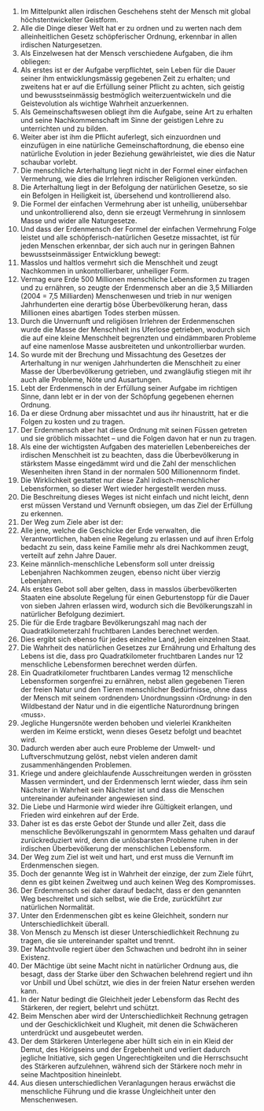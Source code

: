 1. Im Mittelpunkt allen irdischen Geschehens steht der Mensch mit global höchstentwickelter Geistform.
2. Alle die Dinge dieser Welt hat er zu ordnen und zu werten nach dem alleinheitlichen Gesetz schöpferischer Ordnung, erkennbar in allen irdischen Naturgesetzen.
3. Als Einzelwesen hat der Mensch verschiedene Aufgaben, die ihm obliegen:
4. Als erstes ist er der Aufgabe verpflichtet, sein Leben für die Dauer seiner ihm entwicklungsmässig gegebenen Zeit zu erhalten; und zweitens hat er auf die Erfüllung seiner Pflicht zu achten, sich geistig und bewusstseinmässig bestmöglich weiterzuentwickeln und die Geistevolution als wichtige Wahrheit anzuerkennen.
5. Als Gemeinschaftswesen obliegt ihm die Aufgabe, seine Art zu erhalten und seine Nachkommenschaft im Sinne der geistigen Lehre zu unterrichten und zu bilden.
6. Weiter aber ist ihm die Pflicht auferlegt, sich einzuordnen und einzufügen in eine natürliche Gemeinschaftordnung, die ebenso eine natürliche Evolution in jeder Beziehung gewährleistet, wie dies die Natur schaubar vorlebt.
7. Die menschliche Arterhaltung liegt nicht in der Formel einer einfachen Vermehrung, wie dies die Irrlehren irdischer Religionen verkünden.
8. Die Arterhaltung liegt in der Befolgung der natürlichen Gesetze, so sie ein Befolgen in Heiligkeit ist, übersehend und kontrollierend also.
9. Die Formel der einfachen Vermehrung aber ist unheilig, unübersehbar und unkontrollierend also, denn sie erzeugt Vermehrung in sinnlosem Masse und wider alle Naturgesetze.
10. Und dass der Erdenmensch der Formel der einfachen Vermehrung Folge leistet und alle schöpferisch-natürlichen Gesetze missachtet, ist für jeden Menschen erkennbar, der sich auch nur in geringen Bahnen bewusstseinmässiger Entwicklung bewegt:
11. Masslos und haltlos vermehrt sich die Menschheit und zeugt Nachkommen in unkontrollierbarer, unheiliger Form.
12. Vermag eure Erde 500 Millionen menschliche Lebensformen zu tragen und zu ernähren, so zeugte der Erdenmensch aber an die 3,5 Milliarden (2004 = 7,5 Milliarden) Menschenwesen und trieb in nur wenigen Jahrhunderten eine derartig böse Überbevölkerung heran, dass Millionen eines abartigen Todes sterben müssen.
13. Durch die Unvernunft und religiösen Irrlehren der Erdenmenschen wurde die Masse der Menschheit ins Uferlose getrieben, wodurch sich die auf eine kleine Menschheit begrenzten und eindämmbaren Probleme auf eine namenlose Masse ausbreiteten und unkontrollierbar wurden.
14. So wurde mit der Brechung und Missachtung des Gesetzes der Arterhaltung in nur wenigen Jahrhunderten die Menschheit zu einer Masse der Überbevölkerung getrieben, und zwangläufig stiegen mit ihr auch alle Probleme, Nöte und Ausartungen.
15. Lebt der Erdenmensch in der Erfüllung seiner Aufgabe im richtigen Sinne, dann lebt er in der von der Schöpfung gegebenen ehernen Ordnung.
16. Da er diese Ordnung aber missachtet und aus ihr hinaustritt, hat er die Folgen zu kosten und zu tragen.
17. Der Erdenmensch aber hat diese Ordnung mit seinen Füssen getreten und sie gröblich missachtet – und die Folgen davon hat er nun zu tragen.
18. Als eine der wichtigsten Aufgaben des materiellen Lebenbereiches der irdischen Menschheit ist zu beachten, dass die Überbevölkerung in stärkstem Masse eingedämmt wird und die Zahl der menschlichen Wesenheiten ihren Stand in der normalen 500 Millionennorm findet.
19. Die Wirklichkeit gestattet nur diese Zahl irdisch-menschlicher Lebensformen, so dieser Wert wieder hergestellt werden muss.
20. Die Beschreitung dieses Weges ist nicht einfach und nicht leicht, denn erst müssen Verstand und Vernunft obsiegen, um das Ziel der Erfüllung zu erkennen.
21. Der Weg zum Ziele aber ist der:
22. Alle jene, welche die Geschicke der Erde verwalten, die Verantwortlichen, haben eine Regelung zu erlassen und auf ihren Erfolg bedacht zu sein, dass keine Familie mehr als drei Nachkommen zeugt, verteilt auf zehn Jahre Dauer.
23. Keine männlich-menschliche Lebensform soll unter dreissig Lebenjahren Nachkommen zeugen, ebenso nicht über vierzig Lebenjahren.
24. Als erstes Gebot soll aber gelten, dass in masslos überbevölkerten Staaten eine absolute Regelung für einen Geburtenstopp für die Dauer von sieben Jahren erlassen wird, wodurch sich die Bevölkerungszahl in natürlicher Befolgung dezimiert.
25. Die für die Erde tragbare Bevölkerungszahl mag nach der Quadratkilometerzahl fruchtbaren Landes berechnet werden.
26. Dies ergibt sich ebenso für jedes einzelne Land, jeden einzelnen Staat.
27. Die Wahrheit des natürlichen Gesetzes zur Ernährung und Erhaltung des Lebens ist die, dass pro Quadratkilometer fruchtbaren Landes nur 12 menschliche Lebensformen berechnet werden dürfen.
28. Ein Quadratkilometer fruchtbaren Landes vermag 12 menschliche Lebensformen sorgenfrei zu ernähren, nebst allen gegebenen Tieren der freien Natur und den Tieren menschlicher Bedürfnisse, ohne dass der Mensch mit seinem ‹ordnenden› Unordnungssinn ‹Ordnung› in den Wildbestand der Natur und in die eigentliche Naturordnung bringen ‹muss›.
29. Jegliche Hungersnöte werden behoben und vielerlei Krankheiten werden im Keime erstickt, wenn dieses Gesetz befolgt und beachtet wird.
30. Dadurch werden aber auch eure Probleme der Umwelt- und Luftverschmutzung gelöst, nebst vielen anderen damit zusammenhängenden Problemen.
31. Kriege und andere gleichlaufende Ausschreitungen werden in grössten Massen vermindert, und der Erdenmensch lernt wieder, dass ihm sein Nächster in Wahrheit sein Nächster ist und dass die Menschen untereinander aufeinander angewiesen sind.
32. Die Liebe und Harmonie wird wieder ihre Gültigkeit erlangen, und Frieden wird einkehren auf der Erde.
33. Daher ist es das erste Gebot der Stunde und aller Zeit, dass die menschliche Bevölkerungszahl in genormtem Mass gehalten und darauf zurückreduziert wird, denn die unlösbarsten Probleme ruhen in der irdischen Überbevölkerung der menschlichen Lebensform.
34. Der Weg zum Ziel ist weit und hart, und erst muss die Vernunft im Erdenmenschen siegen.
35. Doch der genannte Weg ist in Wahrheit der einzige, der zum Ziele führt, denn es gibt keinen Zweitweg und auch keinen Weg des Kompromisses.
36. Der Erdenmensch sei daher darauf bedacht, dass er den genannten Weg beschreitet und sich selbst, wie die Erde, zurückführt zur natürlichen Normalität.
37. Unter den Erdenmenschen gibt es keine Gleichheit, sondern nur Unterschiedlichkeit überall.
38. Von Mensch zu Mensch ist dieser Unterschiedlichkeit Rechnung zu tragen, die sie untereinander spaltet und trennt.
39. Der Machtvolle regiert über den Schwachen und bedroht ihn in seiner Existenz.
40. Der Mächtige übt seine Macht nicht in natürlicher Ordnung aus, die besagt, dass der Starke über den Schwachen belehrend regiert und ihn vor Unbill und Übel schützt, wie dies in der freien Natur ersehen werden kann.
41. In der Natur bedingt die Gleichheit jeder Lebensform das Recht des Stärkeren, der regiert, belehrt und schützt.
42. Beim Menschen aber wird der Unterschiedlichkeit Rechnung getragen und der Geschicklichkeit und Klugheit, mit denen die Schwächeren unterdrückt und ausgebeutet werden.
43. Der dem Stärkeren Unterlegene aber hüllt sich ein in ein Kleid der Demut, des Hörigseins und der Ergebenheit und verliert dadurch jegliche Initiative, sich gegen Ungerechtigkeiten und die Herrschsucht des Stärkeren aufzulehnen, während sich der Stärkere noch mehr in seine Machtposition hineinlebt.
44. Aus diesen unterschiedlichen Veranlagungen heraus erwächst die menschliche Führung und die krasse Ungleichheit unter den Menschenwesen.